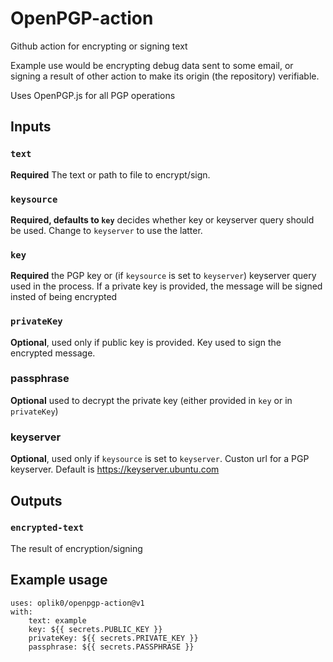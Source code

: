 # OpenPGP-action

Github action for encrypting or signing text

Example use would be encrypting debug data sent to some email, or signing a result of other action to make its origin (the repository) verifiable.

Uses OpenPGP.js for all PGP operations

## Inputs

### `text`

**Required** The text or path to file to encrypt/sign.

### `keysource`

**Required, defaults to `key`** decides whether key or keyserver query should be used. Change to `keyserver` to use the latter.

### `key`

**Required** the PGP key or (if `keysource` is set to `keyserver`) keyserver query used in the process. If a private key is provided, the message will be signed insted of being encrypted

### `privateKey`

**Optional**, used only if public key is provided. Key used to sign the encrypted message.

### passphrase

**Optional** used to decrypt the private key (either provided in `key` or in `privateKey`)

### keyserver

**Optional**, used only if `keysource` is set to `keyserver`. Custon url for a PGP keyserver. Default is https://keyserver.ubuntu.com

## Outputs

### `encrypted-text`

The result of encryption/signing

## Example usage

```
uses: oplik0/openpgp-action@v1
with:
    text: example
    key: ${{ secrets.PUBLIC_KEY }}
    privateKey: ${{ secrets.PRIVATE_KEY }}
    passphrase: ${{ secrets.PASSPHRASE }}
```
